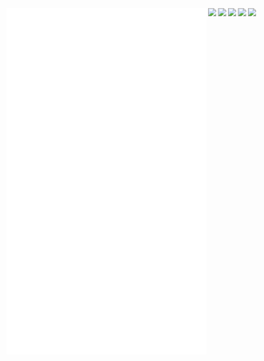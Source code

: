 

<div align = "right">
  <img align = "left" width = "400" src="https://github.com/sme-ek/GitStats/blob/actions_branch/generated_images/overview.svg">
    <img align = "left" width = "400" src = "https://github.com/sme-ek/GitStats/blob/actions_branch/generated_images/languages.svg">  
  <div align = "center">
    <img src="https://img.shields.io/badge/Rust-white?style=for-the-badge&logo=rust&logoColor=green">
    <img src="https://img.shields.io/badge/C-white?style=for-the-badge&logo=c&logoColor=yellow">
    <img src="https://img.shields.io/badge/Debian-white?style=for-the-badge&logo=debian&logoColor=orange">
    <img src="https://img.shields.io/badge/freeBSD-white?style=for-the-badge&logo=freeBSD&logoColor=purple">
    <img src="https://img.shields.io/badge/mac%20os-white?style=for-the-badge&logo=apple&logoColor=blue">
  </div>
  </div>
